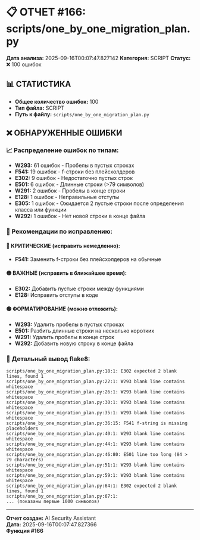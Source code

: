 # 📋 ОТЧЕТ #166: scripts/one_by_one_migration_plan.py

**Дата анализа:** 2025-09-16T00:07:47.827142
**Категория:** SCRIPT
**Статус:** ❌ 100 ошибок

## 📊 СТАТИСТИКА

- **Общее количество ошибок:** 100
- **Тип файла:** SCRIPT
- **Путь к файлу:** `scripts/one_by_one_migration_plan.py`

## ❌ ОБНАРУЖЕННЫЕ ОШИБКИ

### 📈 Распределение ошибок по типам:

- **W293:** 61 ошибок - Пробелы в пустых строках
- **F541:** 19 ошибок - f-строки без плейсхолдеров
- **E302:** 9 ошибок - Недостаточно пустых строк
- **E501:** 6 ошибок - Длинные строки (>79 символов)
- **W291:** 2 ошибок - Пробелы в конце строки
- **E128:** 1 ошибок - Неправильные отступы
- **E305:** 1 ошибок - Ожидается 2 пустые строки после определения класса или функции
- **W292:** 1 ошибок - Нет новой строки в конце файла

### 🎯 Рекомендации по исправлению:

#### 🔴 КРИТИЧЕСКИЕ (исправить немедленно):
- **F541:** Заменить f-строки без плейсхолдеров на обычные

#### 🟡 ВАЖНЫЕ (исправить в ближайшее время):
- **E302:** Добавить пустые строки между функциями
- **E128:** Исправить отступы в коде

#### 🟢 ФОРМАТИРОВАНИЕ (можно отложить):
- **W293:** Удалить пробелы в пустых строках
- **E501:** Разбить длинные строки на несколько коротких
- **W291:** Удалить пробелы в конце строк
- **W292:** Добавить новую строку в конце файла

### 📝 Детальный вывод flake8:

```
scripts/one_by_one_migration_plan.py:18:1: E302 expected 2 blank lines, found 1
scripts/one_by_one_migration_plan.py:22:1: W293 blank line contains whitespace
scripts/one_by_one_migration_plan.py:26:1: W293 blank line contains whitespace
scripts/one_by_one_migration_plan.py:30:1: W293 blank line contains whitespace
scripts/one_by_one_migration_plan.py:35:1: W293 blank line contains whitespace
scripts/one_by_one_migration_plan.py:36:15: F541 f-string is missing placeholders
scripts/one_by_one_migration_plan.py:40:1: W293 blank line contains whitespace
scripts/one_by_one_migration_plan.py:44:1: W293 blank line contains whitespace
scripts/one_by_one_migration_plan.py:46:80: E501 line too long (84 > 79 characters)
scripts/one_by_one_migration_plan.py:51:1: W293 blank line contains whitespace
scripts/one_by_one_migration_plan.py:59:1: W293 blank line contains whitespace
scripts/one_by_one_migration_plan.py:64:1: E302 expected 2 blank lines, found 1
scripts/one_by_one_migration_plan.py:67:1:
... (показаны первые 1000 символов)
```

---
**Отчет создан:** AI Security Assistant  
**Дата:** 2025-09-16T00:07:47.827366  
**Функция #166**
